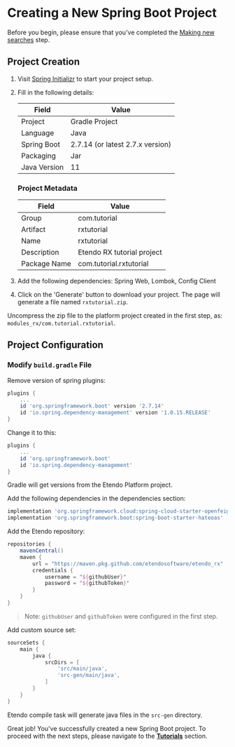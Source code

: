 # Creating a New Spring Boot Project

Before you begin, please ensure that you've completed the [Making new searches](/docs/developer-guide/etendo-rx/tutorials/making-new-searches.md) step.

## Project Creation

1. Visit [Spring Initializr](https://start.spring.io/) to start your project setup.
2. Fill in the following details:

   | Field        | Value                            |
   | ------------ | -------------------------------- |
   | Project      | Gradle Project                   |
   | Language     | Java                             |
   | Spring Boot  | 2.7.14 (or latest 2.7.x version) |
   | Packaging    | Jar                              |
   | Java Version | 11                               |

   ### Project Metadata

   | Field        | Value                      |
   | ------------ | -------------------------- |
   | Group        | com.tutorial               |
   | Artifact     | rxtutorial                 |
   | Name         | rxtutorial                 |
   | Description  | Etendo RX tutorial project |
   | Package Name | com.tutorial.rxtutorial    |

3. Add the following dependencies: Spring Web, Lombok, Config Client
4. Click on the 'Generate' button to download your project. The page will generate a file named `rxtutorial.zip`.

Uncompress the zip file to the platform project created in the first step, as: `modules_rx/com.tutorial.rxtutorial`.

## Project Configuration

### Modify `build.gradle` File

Remove version of spring plugins:

```groovy
plugins {
    ...
    id 'org.springframework.boot' version '2.7.14'
    id 'io.spring.dependency-management' version '1.0.15.RELEASE'
}
```

Change it to this:

```groovy
plugins {
    ...
    id 'org.springframework.boot'
    id 'io.spring.dependency-management'
}
```

Gradle will get versions from the Etendo Platform project.

Add the following dependencies in the dependencies section:

```groovy
implementation 'org.springframework.cloud:spring-cloud-starter-openfeign'
implementation 'org.springframework.boot:spring-boot-starter-hateoas'
```

Add the Etendo repository:

```groovy
repositories {
    mavenCentral()
    maven {
        url = "https://maven.pkg.github.com/etendosoftware/etendo_rx"
        credentials {
            username = "${githubUser}"
            password = "${githubToken}"
        }
    }
}
```

> Note: `githubUser` and `githubToken` were configured in the first step.

Add custom source set:

```groovy
sourceSets {
    main {
        java {
            srcDirs = [
                'src/main/java',
                'src-gen/main/java',
            ]
        }
    }
}
```

Etendo compile task will generate java files in the `src-gen` directory.

Great job! You've successfully created a new Spring Boot project. To proceed with the next steps, please navigate to the [**Tutorials**](/docs/developer-guide/etendo-rx/tutorials) section.
